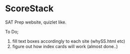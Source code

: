 # ScoreStack
SAT Prep website, quizlet like.

To Do;
1. fill text boxes accordingly to each site (whySS.html etc)
2. figure out how index cards will work (almost done..)
